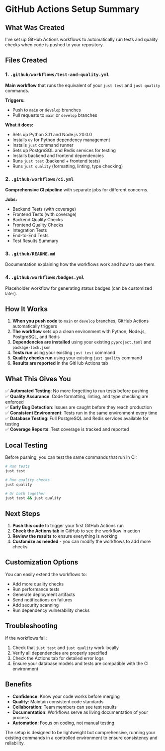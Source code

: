 # GitHub Actions Setup Summary

## What Was Created

I've set up GitHub Actions workflows to automatically run tests and quality checks when code is pushed to your repository.

## Files Created

### 1. `.github/workflows/test-and-quality.yml`
**Main workflow** that runs the equivalent of your `just test` and `just quality` commands.

**Triggers:**
- Push to `main` or `develop` branches
- Pull requests to `main` or `develop` branches

**What it does:**
- Sets up Python 3.11 and Node.js 20.0.0
- Installs `uv` for Python dependency management
- Installs `just` command runner
- Sets up PostgreSQL and Redis services for testing
- Installs backend and frontend dependencies
- Runs `just test` (backend + frontend tests)
- Runs `just quality` (formatting, linting, type checking)

### 2. `.github/workflows/ci.yml`
**Comprehensive CI pipeline** with separate jobs for different concerns.

**Jobs:**
- Backend Tests (with coverage)
- Frontend Tests (with coverage)
- Backend Quality Checks
- Frontend Quality Checks
- Integration Tests
- End-to-End Tests
- Test Results Summary

### 3. `.github/README.md`
Documentation explaining how the workflows work and how to use them.

### 4. `.github/workflows/badges.yml`
Placeholder workflow for generating status badges (can be customized later).

## How It Works

1. **When you push code** to `main` or `develop` branches, GitHub Actions automatically triggers
2. **The workflow** sets up a clean environment with Python, Node.js, PostgreSQL, and Redis
3. **Dependencies are installed** using your existing `pyproject.toml` and `package-lock.json`
4. **Tests run** using your existing `just test` command
5. **Quality checks run** using your existing `just quality` command
6. **Results are reported** in the GitHub Actions tab

## What This Gives You

✅ **Automated Testing**: No more forgetting to run tests before pushing  
✅ **Quality Assurance**: Code formatting, linting, and type checking are enforced  
✅ **Early Bug Detection**: Issues are caught before they reach production  
✅ **Consistent Environment**: Tests run in the same environment every time  
✅ **Database Testing**: Full PostgreSQL and Redis services available for testing  
✅ **Coverage Reports**: Test coverage is tracked and reported  

## Local Testing

Before pushing, you can test the same commands that run in CI:

```bash
# Run tests
just test

# Run quality checks
just quality

# Or both together
just test && just quality
```

## Next Steps

1. **Push this code** to trigger your first GitHub Actions run
2. **Check the Actions tab** in GitHub to see the workflow in action
3. **Review the results** to ensure everything is working
4. **Customize as needed** - you can modify the workflows to add more checks

## Customization Options

You can easily extend the workflows to:
- Add more quality checks
- Run performance tests
- Generate deployment artifacts
- Send notifications on failures
- Add security scanning
- Run dependency vulnerability checks

## Troubleshooting

If the workflows fail:
1. Check that `just test` and `just quality` work locally
2. Verify all dependencies are properly specified
3. Check the Actions tab for detailed error logs
4. Ensure your database models and tests are compatible with the CI environment

## Benefits

- **Confidence**: Know your code works before merging
- **Quality**: Maintain consistent code standards
- **Collaboration**: Team members can see test results
- **Documentation**: Workflows serve as living documentation of your process
- **Automation**: Focus on coding, not manual testing

The setup is designed to be lightweight but comprehensive, running your existing commands in a controlled environment to ensure consistency and reliability.
